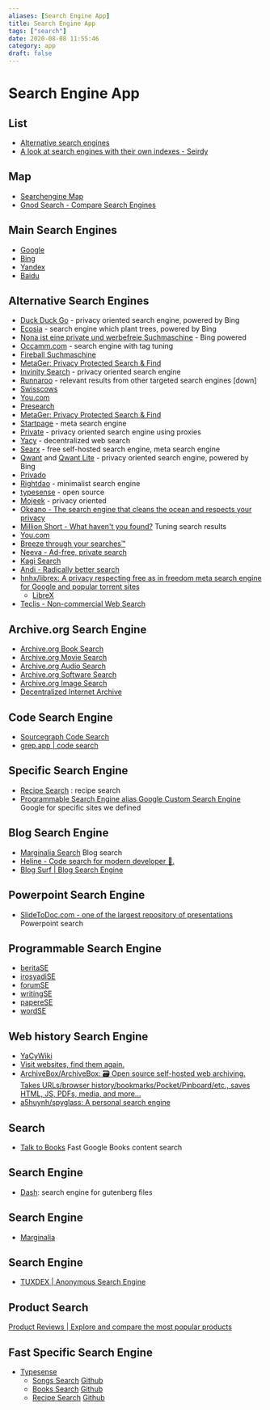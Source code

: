 ```yaml
---
aliases: [Search Engine App]
title: Search Engine App
tags: ["search"]
date: 2020-08-08 11:55:46
category: app
draft: false
---
```


# Search Engine App

## List

- [Alternative search engines](https://fabform.io/a/alternative-search-engines)
- [A look at search engines with their own indexes - Seirdy](https://seirdy.one/posts/2021/03/10/search-engines-with-own-indexes/)

## Map

- [Searchengine Map](https://www.searchenginemap.com/)
- [Gnod Search - Compare Search Engines](https://www.gnod.com/search/)

## Main Search Engines

- [Google](https://www.google.com/)
- [Bing](https://www.bing.com/)
- [Yandex](https://yandex.com/)
- [Baidu](https://www.baidu.com/)

## Alternative Search Engines

- [Duck Duck Go](https://duckduckgo.com/) - privacy oriented search engine, powered by Bing
- [Ecosia](https://www.ecosia.org/?c=en) - search engine which plant trees, powered by Bing
- [Nona ist eine private und werbefreie Suchmaschine](https://www.nona.de/) - Bing powered
- [Occamm.com](https://www.occamm.com/) - search engine with tag tuning
- [Fireball Suchmaschine](https://fireball.de/de)
- [MetaGer: Privacy Protected Search & Find](https://metager.org/)
- [Invinity Search](https://infinitysearch.co/) - privacy oriented search engine
- [Runnaroo](https://www.runnaroo.com/) - relevant results from other targeted search engines [down]
- [Swisscows](https://swisscows.com/?culture=en)
- [You.com](https://you.com/)
- [Presearch](https://presearch.org/)
- [MetaGer: Privacy Protected Search & Find](https://metager.org/)
- [Startpage](https://startpage.com/) - meta search engine
- [Private](https://private.sh/) - privacy oriented search engine using proxies
- [Yacy](https://yacy.net/) - decentralized web search
- [Searx](https://searx.space/) - free self-hosted search engine, meta search engine
- [Qwant](https://www.qwant.com) and [Qwant Lite](https://lite.qwant.com/) - privacy oriented search engine, powered by Bing
- [Privado](https://www.privado.com/)
- [Rightdao](https://rightdao.com/search) - minimalist search engine
- [typesense](https://typesense.org/) - open source
- [Mojeek](https://www.mojeek.com/) - privacy oriented
- [Okeano - The search engine that cleans the ocean and respects your privacy](https://okeano.com/)
- [Million Short - What haven't you found?](https://millionshort.com/) Tuning search results
- [You.com](https://you.com/)
- [Breeze through your searches™](https://breezethat.com/#gsc.tab=0)
- [Neeva - Ad-free, private search](https://neeva.com/)
- [Kagi Search](https://kagi.com/)
- [Andi - Radically better search](https://andisearch.com/)
- [hnhx/librex: A privacy respecting free as in freedom meta search engine for Google and popular torrent sites](https://github.com/hnhx/librex)
    - [LibreX](https://librex.beparanoid.de/)
- [Teclis - Non-commercial Web Search](http://teclis.com/)

## Archive.org Search Engine

- [Archive.org Book Search](https://archive.org/details/texts)
- [Archive.org Movie Search](https://archive.org/details/movies)
- [Archive.org Audio Search](https://archive.org/details/audio)
- [Archive.org Software Search](https://archive.org/details/software)
- [Archive.org Image Search](https://archive.org/details/image)
- [Decentralized Internet Archive](https://dweb.archive.org/details/home)

## Code Search Engine

- [Sourcegraph Code Search](https://sourcegraph.com/search)
- [grep.app | code search](https://grep.app/)

## Specific Search Engine

- [Recipe Search](https://recipe-search.typesense.org/) : recipe search
- [Programmable Search Engine alias Google Custom Search Engine](https://programmablesearchengine.google.com/) Google for specific sites we defined

## Blog Search Engine

- [Marginalia Search](https://search.marginalia.nu/) Blog search
- [Heline - Code search for modern developer 🚀.](https://heline.dev/)
- [Blog Surf | Blog Search Engine](https://blogsurf.io/)

## Powerpoint Search Engine

- [SlideToDoc.com - one of the largest repository of presentations](https://slidetodoc.com/) Powerpoint search

## Programmable Search Engine

- [beritaSE](https://cse.google.com/cse?cx=011891153054809598175:t6yq5j3glzk#gsc.tab=0&gsc.sort=date)
- [irosyadiSE](https://cse.google.com/cse?cx=2930d59c835059502)
- [forumSE](https://cse.google.com/cse?cx=f877569f8868038c9)
- [writingSE](https://cse.google.com/cse?cx=6d49738c752dd4ec5)
- [papereSE](https://cse.google.com/cse?cx=dfc1a088718cfdfb1)
- [wordSE](https://cse.google.com/cse?cx=7b2d4a903688b4bf5)

## Web history Search Engine

- [YaCyWiki](https://wiki.yacy.net/index.php/Hauptseite)
- [Visit websites, find them again.](https://www.browserparrot.com/)
- [ArchiveBox/ArchiveBox: 🗃 Open source self-hosted web archiving. Takes URLs/browser history/bookmarks/Pocket/Pinboard/etc., saves HTML, JS, PDFs, media, and more...](https://github.com/ArchiveBox/ArchiveBox)
- [a5huynh/spyglass: A personal search engine](https://github.com/a5huynh/spyglass#installation)

## Search

- [Talk to Books](https://books.google.com/talktobooks/) Fast Google Books content search

## Search Engine

- [Dash](https://gutensearch.com/): search engine for gutenberg files

## Search Engine

- [Marginalia](https://www.marginalia.nu/)

## Search Engine

- [TUXDEX | Anonymous Search Engine](https://www.tuxdex.com/)

## Product Search

[Product Reviews | Explore and compare the most popular products](https://looria.com/)

## Fast Specific Search Engine

- [Typesense](https://github.com/typesense/typesense)
    - [Songs Search](https://songs-search.typesense.org/) [Github](https://github.com/typesense/showcase-songs-search)
    - [Books Search](https://books-search.typesense.org/) [Github](https://github.com/typesense/showcase-books-search)
    - [Recipe Search](https://recipe-search.typesense.org/) [Github](https://github.com/typesense/showcase-recipe-search)
